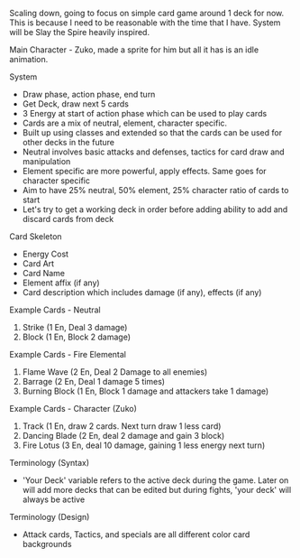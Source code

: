 
Scaling down, going to focus on simple card game around 1 deck for now. This is because I need to be reasonable with the time that I have.
System will be Slay the Spire heavily inspired. 

Main Character - Zuko, made a sprite for him but all it has is an idle animation.

System
- Draw phase, action phase, end turn
- Get Deck, draw next 5 cards
- 3 Energy at start of action phase which can be used to play cards
- Cards are a mix of neutral, element, character specific.
- Built up using classes and extended so that the cards can be used for other decks in the future
- Neutral involves basic attacks and defenses, tactics for card draw and manipulation
- Element specific are more powerful, apply effects. Same goes for character specific
- Aim to have 25% neutral, 50% element, 25% character ratio of cards to start
- Let's try to get a working deck in order before adding ability to add and discard cards from deck

Card Skeleton
- Energy Cost
- Card Art
- Card Name
- Element affix (if any)
- Card description which includes damage (if any), effects (if any)


Example Cards - Neutral
1. Strike (1 En, Deal 3 damage)
2. Block (1 En, Block 2 damage)

Example Cards - Fire Elemental
1. Flame Wave (2 En, Deal 2 Damage to all enemies)
2. Barrage (2 En, Deal 1 damage 5 times)
3. Burning Block (1 En, Block 1 damage and attackers take 1 damage)

Example Cards - Character (Zuko)
1. Track (1 En, draw 2 cards. Next turn draw 1 less card)
2. Dancing Blade (2 En, deal 2 damage and gain 3 block)
3. Fire Lotus (3 En, deal 10 damage, gaining 1 less energy next turn)



Terminology (Syntax)
- 'Your Deck'  variable refers to the active deck during the game. Later on will add more decks that can be edited but during fights, 'your deck' will always be active

Terminology (Design)
- Attack cards, Tactics, and specials are all different color card backgrounds